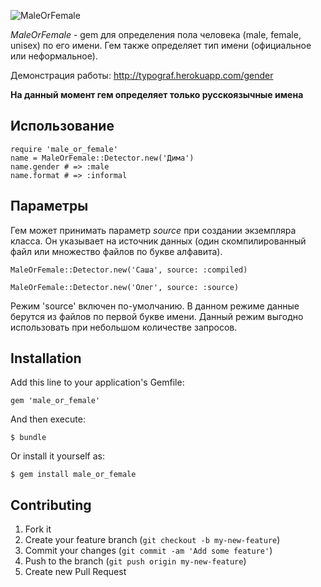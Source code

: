 ![MaleOrFemale](https://raw.github.com/shlima/MaleOrFemale/master/doc/logo.png)

_MaleOrFemale_ - gem для определения пола человека (male, female, unisex) по его имени. Гем также определяет тип имени (официальное или неформальное).

Демонстрация работы: http://typograf.herokuapp.com/gender

**На данный момент гем определяет только русскоязычные имена**

## Использование

    require 'male_or_female'
    name = MaleOrFemale::Detector.new('Дима')
    name.gender # => :male
    name.format # => :informal
    
## Параметры

Гем может принимать параметр *source* при создании экземпляра класса. Он указывает на источник данных (один скомпилированный файл или множество файлов по букве алфавита).

    MaleOrFemale::Detector.new('Саша', source: :compiled)
    
    MaleOrFemale::Detector.new('Олег', source: :source)
    
Режим 'source' включен по-умолчанию. В данном режиме данные берутся из файлов по первой букве имени. Данный режим выгодно использовать при небольшом количестве запросов. 

## Installation

Add this line to your application's Gemfile:

    gem 'male_or_female'

And then execute:

    $ bundle

Or install it yourself as:

    $ gem install male_or_female

## Contributing

1. Fork it
2. Create your feature branch (`git checkout -b my-new-feature`)
3. Commit your changes (`git commit -am 'Add some feature'`)
4. Push to the branch (`git push origin my-new-feature`)
5. Create new Pull Request
